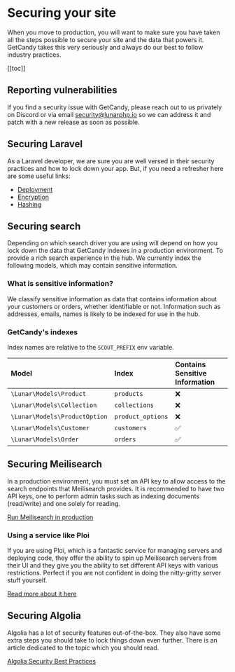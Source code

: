 # Securing your site

When you move to production, you will want to make sure you have taken all the steps possible to secure your site and the data that powers it. GetCandy takes this very seriously and always do our best to follow industry practices.

[[toc]]

## Reporting vulnerabilities

If you find a security issue with GetCandy, please reach out to us privately on Discord or via email [security@lunarphp.io](mailto:security@lunarphp.io) so we can address it and patch with a new release as soon as possible.

## Securing Laravel

As a Laravel developer, we are sure you are well versed in their security practices and how to lock down your app. But, if you need a refresher here are some useful links:

- [Deployment](https://laravel.com/docs/9.x/deployment)
- [Encryption](https://laravel.com/docs/9.x/encryption)
- [Hashing](https://laravel.com/docs/9.x/hashing)

## Securing search

Depending on which search driver you are using will depend on how you lock down the data that GetCandy indexes in a production environment. To provide a rich search experience in the hub. We currently index the following models, which may contain sensitive information.

### What is sensitive information?

We classify sensitive information as data that contains information about your customers or orders, whether identifiable or not. Information such as addresses, emails, names is likely to be indexed for use in the hub.

### GetCandy's indexes

Index names are relative to the `SCOUT_PREFIX` env variable.

|Model|Index|Contains Sensitive Information|
|:-|:-|:-|
`\Lunar\Models\Product`|`products`|❌|
`\Lunar\Models\Collection`|`collections`|❌|
`\Lunar\Models\ProductOption`|`product_options`|❌|
`\Lunar\Models\Customer`|`customers`|✅|
`\Lunar\Models\Order`|`orders`|✅|


## Securing Meilisearch

In a production environment, you must set an API key to allow access to the search endpoints that Meilisearch provides. It is recommended to have two API keys, one to perform admin tasks such as indexing documents (read/write) and one solely for reading.

[Run Meilisearch in production](https://docs.meilisearch.com/learn/cookbooks/running_production.html)

### Using a service like Ploi

If you are using Ploi, which is a fantastic service for managing servers and deploying code, they offer the ability to spin up Meilisearch servers from their UI and they give you the ability to set different API keys with various restrictions. Perfect if you are not confident in doing the nitty-gritty server stuff yourself.

[Read more about it here](https://ploi.io/features/meilisearch-server)

## Securing Algolia

Algolia has a lot of security features out-of-the-box. They also have some extra steps you should take to lock things down even further. There is an article dedicated to the topic which you should read.

[Algolia Security Best Practices](https://www.algolia.com/doc/guides/security/security-best-practices/)